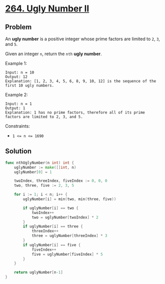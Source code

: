 # [264. Ugly Number II](https://leetcode.com/problems/ugly-number-ii/)

## Problem

An **ugly number** is a positive integer whose prime factors are limited to `2`, `3`, and `5`.

Given an integer `n`, return the `nth` **ugly number**.


Example 1:

```
Input: n = 10
Output: 12
Explanation: [1, 2, 3, 4, 5, 6, 8, 9, 10, 12] is the sequence of the first 10 ugly numbers.
```

Example 2:

```
Input: n = 1
Output: 1
Explanation: 1 has no prime factors, therefore all of its prime factors are limited to 2, 3, and 5.
```

Constraints:

- `1 <= n <= 1690`

## Solution

```go
func nthUglyNumber(n int) int {
	uglyNumber := make([]int, n)
	uglyNumber[0] = 1

	twoIndex, threeIndex, fiveIndex := 0, 0, 0
	two, three, five := 2, 3, 5

	for i := 1; i < n; i++ {
		uglyNumber[i] = min(two, min(three, five))

		if uglyNumber[i] == two {
			twoIndex++
			two = uglyNumber[twoIndex] * 2
		}
		if uglyNumber[i] == three {
			threeIndex++
			three = uglyNumber[threeIndex] * 3
		}
		if uglyNumber[i] == five {
			fiveIndex++
			five = uglyNumber[fiveIndex] * 5
		}
	}

	return uglyNumber[n-1]
}
```